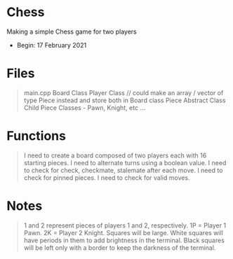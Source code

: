 # Chess
Making a simple Chess game for two players
- Begin: 17 February 2021

# Files
> main.cpp
> Board Class
>   Player Class // could make an array / vector of type Piece instead and store both in Board class
> Piece Abstract Class
>   Child Piece Classes - Pawn, Knight, etc ...

# Functions
> 
> I need to create a board composed of two players each with 16 starting pieces.
> I need to alternate turns using a boolean value.
> I need to check for check, checkmate, stalemate after each move.
> I need to check for pinned pieces.
> I need to check for valid moves.

# Notes
> 1 and 2 represent pieces of players 1 and 2, respectively.
>   1P = Player 1 Pawn. 2K = Player 2 Knight.
> Squares will be large.
>   White squares will have periods in them to add brightness in the terminal.
>   Black squares will be left only with a border to keep the darkness of the terminal.
